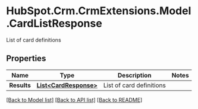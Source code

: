# HubSpot.Crm.CrmExtensions.Model.CardListResponse
List of card definitions

## Properties

Name | Type | Description | Notes
------------ | ------------- | ------------- | -------------
**Results** | [**List&lt;CardResponse&gt;**](CardResponse.md) | List of card definitions | 

[[Back to Model list]](../README.md#documentation-for-models) [[Back to API list]](../README.md#documentation-for-api-endpoints) [[Back to README]](../README.md)


